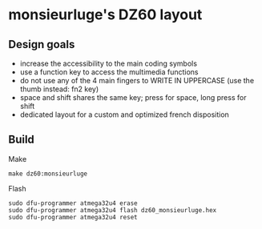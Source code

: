 # monsieurluge's DZ60 layout

## Design goals

- increase the accessibility to the main coding symbols
- use a function key to access the multimedia functions
- do not use any of the 4 main fingers to WRITE IN UPPERCASE (use the thumb instead: fn2 key)
- space and shift shares the same key; press for space, long press for shift
- dedicated layout for a custom and optimized french disposition

## Build

Make

`make dz60:monsieurluge`

Flash

```
sudo dfu-programmer atmega32u4 erase
sudo dfu-programmer atmega32u4 flash dz60_monsieurluge.hex
sudo dfu-programmer atmega32u4 reset
```
